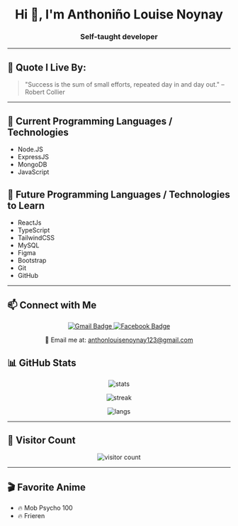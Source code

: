 <h1 align="center">Hi 👋, I'm Anthoniño Louise Noynay</h1>
<h3 align="center">Self-taught developer </h3>

---
## 🧠 Quote I Live By:
> "Success is the sum of small efforts, repeated day in and day out." – Robert Collier

---

## 🧠 Current Programming Languages / Technologies
- Node.JS
- ExpressJS
- MongoDB
- JavaScript

## 🌱 Future Programming Languages / Technologies to Learn
- ReactJs
- TypeScript
- TailwindCSS
- MySQL
- Figma
- Bootstrap
- Git
- GitHub

---

## 📫 Connect with Me

<p align="center">
  <a href="mailto:anthonlouisenoynay123@gmail.com">
    <img src="https://img.shields.io/badge/Gmail-D14836?style=for-the-badge&logo=gmail&logoColor=white" alt="Gmail Badge" />
  </a>
  <a href="https://www.facebook.com/anthonnnnlouiseee/" target="_blank">
    <img src="https://img.shields.io/badge/Facebook-1877F2?style=for-the-badge&logo=facebook&logoColor=white" alt="Facebook Badge" />
  </a>
</p>

<p align="center">
  📧 Email me at: <a href="mailto:anthonlouisenoynay123@gmail.com">anthonlouisenoynay123@gmail.com</a>
</p>


## 📊 GitHub Stats
<p align="center">
  <img src="https://github-readme-stats.vercel.app/api?username=anthon-louise&show_icons=true&theme=radical" alt="stats" />
</p>
<p align="center">
  <img src="https://github-readme-streak-stats.herokuapp.com?user=anthon-louise&theme=radical&date_format=M%20j%5B%2C%20Y%5D" alt="streak" />
</p>
<p align="center">
  <img src="https://github-readme-stats.vercel.app/api/top-langs/?username=anthon-louise&layout=compact&theme=radical" alt="langs" />
</p>

---

## 🧭 Visitor Count
<p align="center">
  <img src="https://komarev.com/ghpvc/?username=anthon-louise&label=Profile%20views&color=0e75b6&style=flat" alt="visitor count" />
</p>

---

## 🎬 Favorite Anime
- 🔥 Mob Psycho 100
- 🔥 Frieren
